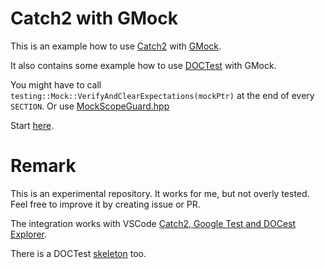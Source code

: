 # Catch2 with GMock

This is an example how to use [Catch2](https://github.com/catchorg/Catch2) with [GMock](https://github.com/google/googletest).

It also contains some example how to use [DOCTest](https://github.com/onqtam/doctest) with GMock.

You might have to call `testing::Mock::VerifyAndClearExpectations(mockPtr)` at the end of every `SECTION`.
Or use [MockScopeGuard.hpp](./ThirdParty/MockScopeGuard.hpp)

Start [here](./catch2-example.test.cpp).

# Remark

This is an experimental repository. It works for me, but not overly tested.
Feel free to improve it by creating issue or PR.

The integration works with VSCode [Catch2, Google Test and DOCest Explorer](https://marketplace.visualstudio.com/items?itemName=matepek.vscode-catch2-test-adapter).

There is a DOCTest [skeleton](./doctest-example.test.cpp) too.
